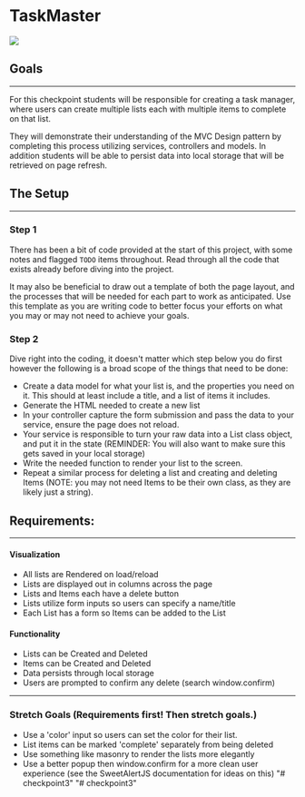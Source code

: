 # TaskMaster

![](https://colterreed.com/wp-content/uploads/2015/10/Abhaken-einer-Todoliste.jpeg)

## Goals

<hr>
For this checkpoint students will be responsible for creating a task manager, where users can create multiple lists each with multiple items to complete on that list.

They will demonstrate their understanding of the MVC Design pattern by completing this process utilizing services, controllers and models. In addition students will be able to persist data into local storage that will be retrieved on page refresh.

## The Setup

<hr>

### Step 1

There has been a bit of code provided at the start of this project, with some notes and flagged `TODO` items throughout. Read through all the code that exists already before diving into the project.

It may also be beneficial to draw out a template of both the page layout, and the processes that will be needed for each part to work as anticipated. Use this template as you are writing code to better focus your efforts on what you may or may not need to achieve your goals.

### Step 2

Dive right into the coding, it doesn't matter which step below you do first however the following is a broad scope of the things that need to be done:

- Create a data model for what your list is, and the properties you need on it. This should at least include a title, and a list of items it includes.
- Generate the HTML needed to create a new list
- In your controller capture the form submission and pass the data to your service, ensure the page does not reload.
- Your service is responsible to turn your raw data into a List class object, and put it in the state (REMINDER: You will also want to make sure this gets saved in your local storage)
- Write the needed function to render your list to the screen.
- Repeat a similar process for deleting a list and creating and deleting Items (NOTE: you may not need Items to be their own class, as they are likely just a string).

## Requirements:

<hr>

#### Visualization

- All lists are Rendered on load/reload
- Lists are displayed out in columns across the page
- Lists and Items each have a delete button
- Lists utilize form inputs so users can specify a name/title
- Each List has a form so Items can be added to the List

#### Functionality

- Lists can be Created and Deleted
- Items can be Created and Deleted
- Data persists through local storage
- Users are prompted to confirm any delete (search window.confirm)

<hr>

### Stretch Goals (Requirements first! Then stretch goals.)

- Use a 'color' input so users can set the color for their list.
- List items can be marked 'complete' separately from being deleted
- Use something like masonry to render the lists more elegantly
- Use a better popup then window.confirm for a more clean user experience (see the SweetAlertJS documentation for ideas on this)
"# checkpoint3" 
"# checkpoint3" 
